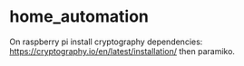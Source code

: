 # home_automation

On raspberry pi install cryptography dependencies: https://cryptography.io/en/latest/installation/ then paramiko.
